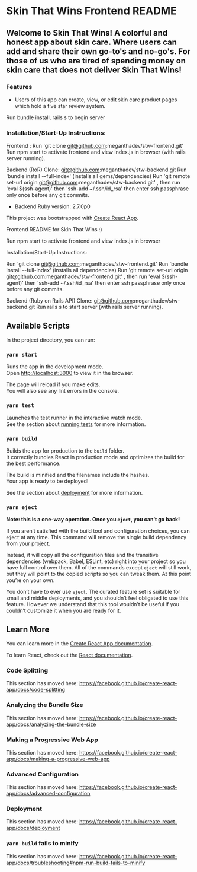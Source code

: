 # Skin That Wins Frontend README

## Welcome to Skin That Wins! A colorful and honest app about skin care. Where users can add and share their own go-to's and no-go's. For those of us who are tired of spending money on skin care that does not deliver Skin That Wins!

### Features
- Users of this app can create, view, or edit skin care product pages which hold a five star review system.

Run bundle install, rails s to begin server

### Installation/Start-Up Instructions:

Frontend : Run 'git clone git@github.com:meganthadev/stw-frontend.git' Run npm start to activate frontend and view index.js in browser (with rails server running).

Backend (RoR) Clone: git@github.com:meganthadev/stw-backend.git Run 'bundle install --full-index' (installs all gems/dependencies) Run 'git remote set-url origin git@github.com:meganthadev/stw-backend.git' , then run 'eval $(ssh-agent)' then 'ssh-add ~/.ssh/id_rsa' then enter ssh passphrase only once before any git commits.

* Backend Ruby version: 2.7.0p0

This project was bootstrapped with [Create React App](https://github.com/facebook/create-react-app).



Frontend README for Skin That Wins :)

Run npm start to activate frontend and view index.js in browser

Installation/Start-Up Instructions:

Run 'git clone git@github.com:meganthadev/stw-frontend.git' Run 'bundle install --full-index' (installs all dependencies) Run 'git remote set-url origin git@github.com:meganthadev/stw-frontend.git' , then run 'eval $(ssh-agent)' then 'ssh-add ~/.ssh/id_rsa' then enter ssh passphrase only once before any git commits.

Backend (Ruby on Rails API) Clone: git@github.com:meganthadev/stw-backend.git Run rails s to start server (with rails server running).

## Available Scripts

In the project directory, you can run:

### `yarn start`

Runs the app in the development mode.<br />
Open [http://localhost:3000](http://localhost:3000) to view it in the browser.

The page will reload if you make edits.<br />
You will also see any lint errors in the console.

### `yarn test`

Launches the test runner in the interactive watch mode.<br />
See the section about [running tests](https://facebook.github.io/create-react-app/docs/running-tests) for more information.

### `yarn build`

Builds the app for production to the `build` folder.<br />
It correctly bundles React in production mode and optimizes the build for the best performance.

The build is minified and the filenames include the hashes.<br />
Your app is ready to be deployed!

See the section about [deployment](https://facebook.github.io/create-react-app/docs/deployment) for more information.

### `yarn eject`

**Note: this is a one-way operation. Once you `eject`, you can’t go back!**

If you aren’t satisfied with the build tool and configuration choices, you can `eject` at any time. This command will remove the single build dependency from your project.

Instead, it will copy all the configuration files and the transitive dependencies (webpack, Babel, ESLint, etc) right into your project so you have full control over them. All of the commands except `eject` will still work, but they will point to the copied scripts so you can tweak them. At this point you’re on your own.

You don’t have to ever use `eject`. The curated feature set is suitable for small and middle deployments, and you shouldn’t feel obligated to use this feature. However we understand that this tool wouldn’t be useful if you couldn’t customize it when you are ready for it.

## Learn More

You can learn more in the [Create React App documentation](https://facebook.github.io/create-react-app/docs/getting-started).

To learn React, check out the [React documentation](https://reactjs.org/).

### Code Splitting

This section has moved here: https://facebook.github.io/create-react-app/docs/code-splitting

### Analyzing the Bundle Size

This section has moved here: https://facebook.github.io/create-react-app/docs/analyzing-the-bundle-size

### Making a Progressive Web App

This section has moved here: https://facebook.github.io/create-react-app/docs/making-a-progressive-web-app

### Advanced Configuration

This section has moved here: https://facebook.github.io/create-react-app/docs/advanced-configuration

### Deployment

This section has moved here: https://facebook.github.io/create-react-app/docs/deployment

### `yarn build` fails to minify

This section has moved here: https://facebook.github.io/create-react-app/docs/troubleshooting#npm-run-build-fails-to-minify
